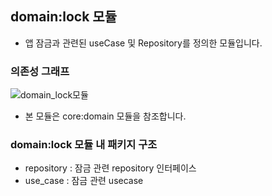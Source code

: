 ## domain:lock 모듈
- 앱 잠금과 관련된 useCase 및 Repository를 정의한 모듈입니다.

### 의존성 그래프
![domain_lock모듈](https://github.com/l5x5l/travel_diary/assets/39579912/0b19c82d-c8d1-4ee3-a699-f01e0e11762e)
- 본 모듈은 core:domain 모듈을 참조합니다.

### domain:lock 모듈 내 패키지 구조
- repository : 잠금 관련 repository 인터페이스
- use_case : 잠금 관련 usecase
